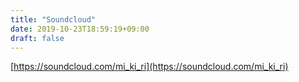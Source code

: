 ```yaml
---
title: "Soundcloud"
date: 2019-10-23T18:59:19+09:00
draft: false
---
```


[https://soundcloud.com/mi_ki_ri](https://soundcloud.com/mi_ki_ri)